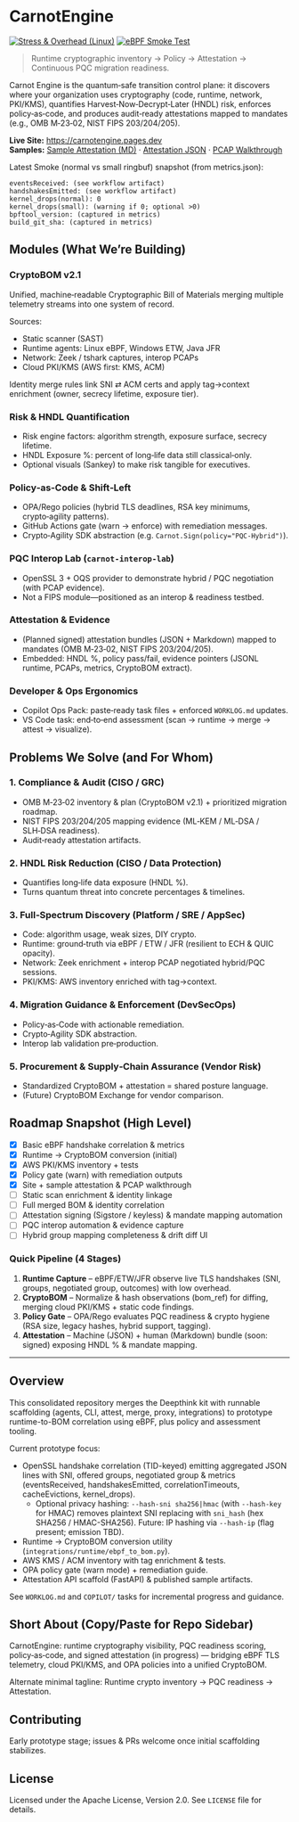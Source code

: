 # CarnotEngine

[![Stress & Overhead (Linux)](https://github.com/Maverick0351a/CarnotEngine/actions/workflows/stress.yml/badge.svg)](https://github.com/Maverick0351a/CarnotEngine/actions/workflows/stress.yml)
[![eBPF Smoke Test](https://github.com/Maverick0351a/CarnotEngine/workflows/eBPF%20Smoke%20Test/badge.svg)](https://github.com/Maverick0351a/CarnotEngine/actions/workflows/ebpf-smoke.yml)

> Runtime cryptographic inventory → Policy → Attestation → Continuous PQC migration readiness.

Carnot Engine is the quantum‑safe transition control plane: it discovers where your organization uses cryptography (code, runtime, network, PKI/KMS), quantifies Harvest‑Now‑Decrypt‑Later (HNDL) risk, enforces policy‑as‑code, and produces audit‑ready attestations mapped to mandates (e.g., OMB M‑23‑02, NIST FIPS 203/204/205).

**Live Site:** https://carnotengine.pages.dev  
**Samples:** [Sample Attestation (MD)](docs/samples/sample_attestation.md) · [Attestation JSON](docs/samples/sample_attestation.json) · [PCAP Walkthrough](docs/samples/pcap_walkthrough.html)

Latest Smoke (normal vs small ringbuf) snapshot (from metrics.json):
```
eventsReceived: (see workflow artifact)
handshakesEmitted: (see workflow artifact)
kernel_drops(normal): 0
kernel_drops(small): (warning if 0; optional >0)
bpftool_version: (captured in metrics)
build_git_sha: (captured in metrics)
```

## Modules (What We’re Building)

### CryptoBOM v2.1
Unified, machine‑readable Cryptographic Bill of Materials merging multiple telemetry streams into one system of record.

Sources:
- Static scanner (SAST)
- Runtime agents: Linux eBPF, Windows ETW, Java JFR
- Network: Zeek / tshark captures, interop PCAPs
- Cloud PKI/KMS (AWS first: KMS, ACM)

Identity merge rules link SNI ⇄ ACM certs and apply tag→context enrichment (owner, secrecy lifetime, exposure tier).

### Risk & HNDL Quantification
- Risk engine factors: algorithm strength, exposure surface, secrecy lifetime.
- HNDL Exposure %: percent of long‑life data still classical‑only.
- Optional visuals (Sankey) to make risk tangible for executives.

### Policy‑as‑Code & Shift‑Left
- OPA/Rego policies (hybrid TLS deadlines, RSA key minimums, crypto‑agility patterns).
- GitHub Actions gate (warn → enforce) with remediation messages.
- Crypto‑Agility SDK abstraction (e.g. `Carnot.Sign(policy="PQC-Hybrid")`).

### PQC Interop Lab (`carnot-interop-lab`)
- OpenSSL 3 + OQS provider to demonstrate hybrid / PQC negotiation (with PCAP evidence).
- Not a FIPS module—positioned as an interop & readiness testbed.

### Attestation & Evidence
- (Planned signed) attestation bundles (JSON + Markdown) mapped to mandates (OMB M‑23‑02, NIST FIPS 203/204/205).
- Embedded: HNDL %, policy pass/fail, evidence pointers (JSONL runtime, PCAPs, metrics, CryptoBOM extract).

### Developer & Ops Ergonomics
- Copilot Ops Pack: paste‑ready task files + enforced `WORKLOG.md` updates.
- VS Code task: end‑to‑end assessment (scan → runtime → merge → attest → visualize).

## Problems We Solve (and For Whom)

### 1. Compliance & Audit (CISO / GRC)
- OMB M‑23‑02 inventory & plan (CryptoBOM v2.1) + prioritized migration roadmap.
- NIST FIPS 203/204/205 mapping evidence (ML‑KEM / ML‑DSA / SLH‑DSA readiness).
- Audit‑ready attestation artifacts.

### 2. HNDL Risk Reduction (CISO / Data Protection)
- Quantifies long‑life data exposure (HNDL %).
- Turns quantum threat into concrete percentages & timelines.

### 3. Full‑Spectrum Discovery (Platform / SRE / AppSec)
- Code: algorithm usage, weak sizes, DIY crypto.
- Runtime: ground‑truth via eBPF / ETW / JFR (resilient to ECH & QUIC opacity).
- Network: Zeek enrichment + interop PCAP negotiated hybrid/PQC sessions.
- PKI/KMS: AWS inventory enriched with tag→context.

### 4. Migration Guidance & Enforcement (DevSecOps)
- Policy‑as‑Code with actionable remediation.
- Crypto‑Agility SDK abstraction.
- Interop lab validation pre‑production.

### 5. Procurement & Supply‑Chain Assurance (Vendor Risk)
- Standardized CryptoBOM + attestation = shared posture language.
- (Future) CryptoBOM Exchange for vendor comparison.

## Roadmap Snapshot (High Level)
- [x] Basic eBPF handshake correlation & metrics
- [x] Runtime → CryptoBOM conversion (initial)
- [x] AWS PKI/KMS inventory + tests
- [x] Policy gate (warn) with remediation outputs
- [x] Site + sample attestation & PCAP walkthrough
- [ ] Static scan enrichment & identity linkage
- [ ] Full merged BOM & identity correlation
- [ ] Attestation signing (Sigstore / keyless) & mandate mapping automation
- [ ] PQC interop automation & evidence capture
- [ ] Hybrid group mapping completeness & drift diff UI

### Quick Pipeline (4 Stages)
1. **Runtime Capture** – eBPF/ETW/JFR observe live TLS handshakes (SNI, groups, negotiated group, outcomes) with low overhead.
2. **CryptoBOM** – Normalize & hash observations (bom_ref) for diffing, merging cloud PKI/KMS + static code findings.
3. **Policy Gate** – OPA/Rego evaluates PQC readiness & crypto hygiene (RSA size, legacy hashes, hybrid support, tagging).
4. **Attestation** – Machine (JSON) + human (Markdown) bundle (soon: signed) exposing HNDL % & mandate mapping.

---

## Overview

This consolidated repository merges the Deepthink kit with runnable scaffolding (agents, CLI, attest, merge, proxy, integrations) to prototype runtime-to-BOM correlation using eBPF, plus policy and assessment tooling.

Current prototype focus:
- OpenSSL handshake correlation (TID-keyed) emitting aggregated JSON lines with SNI, offered groups, negotiated group & metrics (eventsReceived, handshakesEmitted, correlationTimeouts, cacheEvictions, kernel_drops).
	- Optional privacy hashing: `--hash-sni sha256|hmac` (with `--hash-key` for HMAC) removes plaintext SNI replacing with `sni_hash` (hex SHA256 / HMAC-SHA256). Future: IP hashing via `--hash-ip` (flag present; emission TBD).
- Runtime → CryptoBOM conversion utility (`integrations/runtime/ebpf_to_bom.py`).
- AWS KMS / ACM inventory with tag enrichment & tests.
- OPA policy gate (warn mode) + remediation guide.
- Attestation API scaffold (FastAPI) & published sample artifacts.

See `WORKLOG.md` and `COPILOT/` tasks for incremental progress and guidance.



## Short About (Copy/Paste for Repo Sidebar)
CarnotEngine: runtime cryptography visibility, PQC readiness scoring, policy‑as‑code, and signed attestation (in progress) — bridging eBPF TLS telemetry, cloud PKI/KMS, and OPA policies into a unified CryptoBOM.

Alternate minimal tagline:
Runtime crypto inventory → PQC readiness → Attestation.

## Contributing
Early prototype stage; issues & PRs welcome once initial scaffolding stabilizes.

## License

Licensed under the Apache License, Version 2.0. See `LICENSE` file for details.
